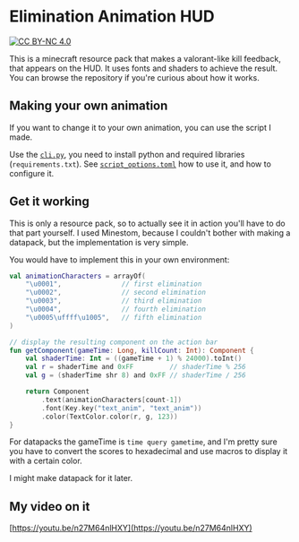 # Elimination Animation HUD

[![CC BY-NC 4.0][cc-by-nc-shield]][cc-by-nc]

[cc-by-nc]: https://creativecommons.org/licenses/by-nc/4.0/
[cc-by-nc-shield]: https://img.shields.io/badge/License-CC%20BY--NC%204.0-lightgrey.svg

This is a minecraft resource pack that makes a valorant-like kill feedback, that appears on the HUD. It uses fonts and shaders to achieve the result. You can browse the repository if you're curious about how it works.

## Making your own animation

If you want to change it to your own animation, you can use the script I made.

Use the [`cli.py`](cli.py), you need to install python and required libraries (`requirements.txt`). See [`script_options.toml`](script_options.toml) how to use it, and how to configure it.

## Get it working

This is only a resource pack, so to actually see it in action you'll have to do that part yourself. I used Minestom, because I couldn't bother with making a datapack, but the implementation is very simple.

You would have to implement this in your own environment:

```kotlin
val animationCharacters = arrayOf(
    "\u0001",               // first elimination
    "\u0002",               // second elimination
    "\u0003",               // third elimination
    "\u0004",               // fourth elimination
    "\u0005\uffff\u1005",   // fifth elimination
)

// display the resulting component on the action bar
fun getComponent(gameTime: Long, killCount: Int): Component {
    val shaderTime: Int = ((gameTime + 1) % 24000).toInt()
    val r = shaderTime and 0xFF         // shaderTime % 256
    val g = (shaderTime shr 8) and 0xFF // shaderTime / 256

    return Component
        .text(animationCharacters[count-1])
        .font(Key.key("text_anim", "text_anim"))
        .color(TextColor.color(r, g, 123))
}
```

For datapacks the gameTime is `time query gametime`, and I'm pretty sure you have to convert the scores to hexadecimal and use macros to display it with a certain color.

I might make datapack for it later.

## My video on it

[https://youtu.be/n27M64nlHXY](https://youtu.be/n27M64nlHXY)
